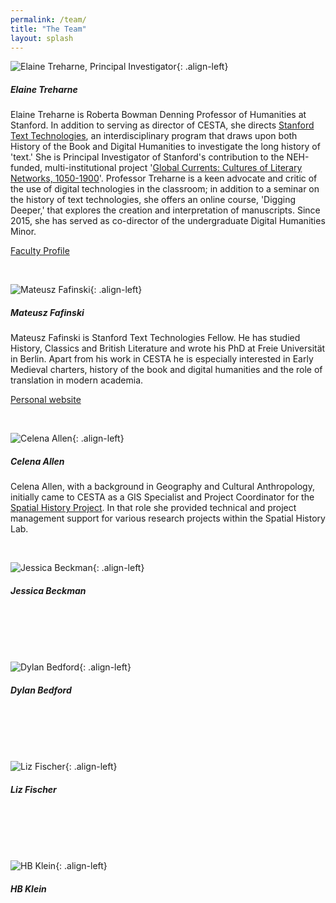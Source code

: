```yaml
---
permalink: /team/
title: "The Team"
layout: splash
---
```


![Elaine Treharne, Principal Investigator](/assets/images/Elaine_Treharne.jpeg){: .align-left}

##### Elaine Treharne

Elaine Treharne is Roberta Bowman Denning Professor of Humanities at Stanford. In addition to serving as director of CESTA, she directs [Stanford Text Technologies](https://texttechnologies.stanford.edu/), an interdisciplinary program that draws upon both History of the Book and Digital Humanities to investigate the long history of 'text.' She is Principal Investigator of Stanford's contribution to the NEH-funded, multi-institutional project '[Global Currents: Cultures of Literary Networks, 1050-1900](https://globalcurrents.stanford.edu/)'. Professor Treharne is a keen advocate and critic of the use of digital technologies in the classroom; in addition to a seminar on the history of text technologies, she offers an online course, 'Digging Deeper,' that explores the creation and interpretation of manuscripts. Since 2015, she has served as co-director of the undergraduate Digital Humanities Minor.

[Faculty Profile](https://english.stanford.edu/people/elaine-treharne)

<br>

![Mateusz Fafinski](/assets/images/Mateusz_Fafinski.jpeg){: .align-left}

##### Mateusz Fafinski

Mateusz Fafinski is Stanford Text Technologies Fellow. He has studied History, Classics and British Literature and wrote his PhD at Freie Universität in Berlin. Apart from his work in CESTA he is especially interested in Early Medieval charters, history of the book and digital humanities and the role of translation in modern academia.

[Personal website](https://mfafinski.github.io/)

<br>

![Celena Allen](/assets/images/Celena_Allen.jpeg){: .align-left}

##### Celena Allen

Celena Allen, with a background in Geography and Cultural Anthropology, initially came to CESTA as a GIS Specialist and Project Coordinator for the [Spatial History Project](https://web.stanford.edu/group/spatialhistory/cgi-bin/site/index.php). In that role she provided technical and project management support for various research projects within the Spatial History Lab.

<br>

![Jessica Beckman](/assets/images/Jessica_Beckman.jpeg){: .align-left}

##### Jessica Beckman

<br>
<br>
<br>
<br>

![Dylan Bedford](/assets/images/Dylan_Bedford.jpeg){: .align-left}

##### Dylan Bedford

<br>
<br>
<br>
<br>

![Liz Fischer](/assets/images/Liz_Fischer.jpeg){: .align-left}

##### Liz Fischer

<br>
<br>
<br>
<br>

![HB Klein](/assets/images/HB_Klein.jpeg){: .align-left}

##### HB Klein